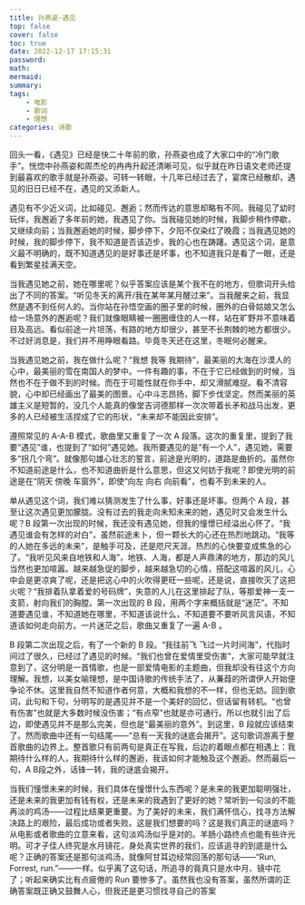```yaml
---
title: 孙燕姿-遇见
top: false
cover: false
toc: true
date: 2022-12-17 17:15:31
password:
math:
mermaid:
summary:
tags:
    - 电影
    - 歌词
    - 理想
categories: 诗歌
---
```


回头一看，《遇见》已经是快二十年前的歌，孙燕姿也成了大家口中的“冷门歌手”。恍惚中孙燕姿和周杰伦的冉冉升起还清晰可见，似乎就在昨日语文老师还提到最喜欢的歌手就是孙燕姿。可转一转眼，十几年已经过去了，宴席已经散却，遇见的旧日已经不在，遇见的又添新人。

遇见有不少近义词，比如碰见、邂逅；然而传达的意思却略有不同。我碰见了幼时玩伴，我邂逅了多年前的她，我遇见了你。当我碰见她的时候，我脚步稍作停歇，又继续向前；当我邂逅她的时候，脚步停下，夕阳不仅染红了晚霞；当我遇见她的时候，我的脚步停下，我不知道是否该迈步，我的心也在踌躇。遇见这个词，是意义最不明确的，既不知道遇见的是好事还是坏事，也不知道我只是看了一眼，还是看到繁星挂满天空。

当我遇见她之前，她在哪里呢？似乎答案应该是某个我不在的地方，但歌词开头给出了不同的答案。“听见冬天的离开/我在某年某月醒过来”。当我醒来之前，我显然是遇不到任何人的。当你站在孙悟空画的圈子里的时候，圈外的白骨姑娘又怎么给一场意外的邂逅呢？我们就像眼睛被一圈圈缠住的人一样，站在旷野并不意味着目及高远。看似前途一片坦荡，有路的地方却很少，甚至不长荆棘的地方都很少。不过好消息是，我们并不用睁眼看路。毕竟冬天还在这里，冬眠何必醒来。

当我遇见她之前，我在做什么呢？“我想 我等 我期待”，最美丽的大海在沙漠人的心中，最美丽的雪在南国人的梦中。一件有趣的事，不在于它已经做到的时候，当然也不在于做不到的时候。而在于可能性就在你手中，却又滑腻难捉。看不清容貌，心中却已经画出了最美的图景。心中斗志昂扬，脚下步伐坚定。然而美丽的英雄主义是短暂的，没几个人能真的像堂吉诃德那样一次次带着长矛和战马出发，更多的人已经被生活捏成了它的形状，“未来却不能因此安排”。

遵照常见的 A-A-B 模式，歌曲里又重复了一次 A 段落。这次的重复里，提到了我要“遇见”谁，也提到了“如何”遇见她。我所要遇见的是“有一个人”，遇见她，需要多“拐几个弯”。就像那句雄心壮志的誓言，前途是光明的，道路是曲折的。虽然你不知道前途是什么，也不知道曲折是什么意思，但这又何妨于我呢？即使光明的前途是在“阴天 傍晚 车窗外”，即使“向左 向右 向前看”，也看不到未来的人。

单从遇见这个词，我们难以猜测发生了什么事，好事还是坏事。但两个 A 段，甚至让这次遇见更加朦胧。没有过去的我走向未知未来的她，遇见时又会发生什么呢？B 段第一次出现的时候，我还没有遇见她，但我的憧憬已经溢出心怀了。“我遇见谁会有怎样的对白”，虽然前途未卜，但一颗长大的心还在热烈地跳动。“我等的人她在多远的未来”，是触手可及，还是咫尺天涯。热烈的心快要变成焦急的心了。“我听见风来自地铁和人海”，地铁、人海，都是人声鼎沸的地方，那边的风儿当然也更加喧嚣。越来越急促的脚步，越来越急切的心情，搭配这喧嚣的风儿，心中会是更凉爽了呢，还是把这心中的火吹得更旺一些呢，还是说，直接吹灭了这把火呢？“我排着队拿着爱的号码牌”，失意的人儿在这里排起了队，等那爱神一支一支箭，射向我们的胸膛。第一次出现的 B 段，用两个字来概括就是“迷茫”。不知道要遇见谁，不知道她在哪里，不知道该说什么，不知道要不要听风言风语，不知道该如何走向前方。一片迷茫之后，歌曲又重复了一遍 A-B 。

B 段第二次出现之后，有了一个新的 B 段。“我往前飞 飞过一片时间海”，代指时间过了很久，已经过了遇见的时候。“我们也曾在爱情里受伤害”，大家可能早就注意到了，这分明是一首情歌，也是一部爱情电影的主题曲，但我却没有往这个方向理解。我想，以美女喻理想，是中国诗歌的传统手法了，从蒹葭的所谓伊人开始便争论不休。这里我自然不知道作者何意，大概和我想的不一样，但也无妨。回到歌词，此句和下句，分明写的是遇见并不是一个美好的回忆，但话留有转机。“也曾有伤害”也就是大多数时候没伤害；“有点窄”也就是亦可通行。所以也就引出了后边，即使遇见并不是那么完美，但也是“最美丽的意外”。到这里，B 段就应该结束了。然而歌曲中还有一句结尾——“总有一天我的谜底会揭开”。这句歌词游离于整首歌曲的边界上。整首歌只有前两句是真正在写我，后边的着眼点都在相遇上：我期待什么样的人，我期待什么样的邂逅，我该如何才能触及这个邂逅。然而最后一句，A B段之外，话锋一转，我的谜底会揭开。

当我们憧憬未来的时候，我们具体在憧憬什么东西呢？是未来的我更加聪明强壮，还是未来的我更加有钱有权，还是未来的我遇到了更好的她？常听到一句淡的不能再淡的鸡汤——过程比结果更重要。为了美好的未来，我们满怀信心，找寻方法解决路上的艰险，最后成功或者失败。这是我们想要的吗？这是我们真正的谜底吗？从电影或者歌曲的立意来看，这句淡鸡汤似乎是对的。羊肠小路终点也能有些许光明。可才子佳人终究是水月镜花，身处真实世界的我们，应该追寻的到底是什么呢？正确的答案还是那句淡鸡汤，就像阿甘耳边经常回荡的那句话——“Run, Forrest, run.”——一样。似乎离了这句话，所追寻的竟真只是水中月、镜中花了；听起来确实比有点疲倦的 Run 要惨多了。虽然我也没有答案，虽然所谓的正确答案既正确又鼓舞人心，但我还是更习惯找寻自己的答案